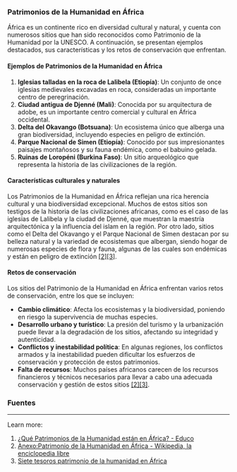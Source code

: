 ### Patrimonios de la Humanidad en África

África es un continente rico en diversidad cultural y natural, y cuenta con numerosos sitios que han sido reconocidos como Patrimonio de la Humanidad por la UNESCO. A continuación, se presentan ejemplos destacados, sus características y los retos de conservación que enfrentan.

#### Ejemplos de Patrimonios de la Humanidad en África

1. **Iglesias talladas en la roca de Lalibela (Etiopía)**: Un conjunto de once iglesias medievales excavadas en roca, consideradas un importante centro de peregrinación.
2. **Ciudad antigua de Djenné (Mali)**: Conocida por su arquitectura de adobe, es un importante centro comercial y cultural en África occidental.
3. **Delta del Okavango (Botsuana)**: Un ecosistema único que alberga una gran biodiversidad, incluyendo especies en peligro de extinción.
4. **Parque Nacional de Simen (Etiopía)**: Conocido por sus impresionantes paisajes montañosos y su fauna endémica, como el babuino gelada.
5. **Ruinas de Loropéni (Burkina Faso)**: Un sitio arqueológico que representa la historia de las civilizaciones de la región.

#### Características culturales y naturales

Los Patrimonios de la Humanidad en África reflejan una rica herencia cultural y una biodiversidad excepcional. Muchos de estos sitios son testigos de la historia de las civilizaciones africanas, como es el caso de las iglesias de Lalibela y la ciudad de Djenné, que muestran la maestría arquitectónica y la influencia del islam en la región. Por otro lado, sitios como el Delta del Okavango y el Parque Nacional de Simen destacan por su belleza natural y la variedad de ecosistemas que albergan, siendo hogar de numerosas especies de flora y fauna, algunas de las cuales son endémicas y están en peligro de extinción [[2]](https://es.wikipedia.org/wiki/Anexo:Patrimonio_de_la_Humanidad_en_%C3%81frica)[[3]](https://www.lavanguardia.com/ocio/viajes/20220525/8288781/sitios-patrimonio-humanidad-africa-desconocidos.html).

#### Retos de conservación

Los sitios del Patrimonio de la Humanidad en África enfrentan varios retos de conservación, entre los que se incluyen:

- **Cambio climático**: Afecta los ecosistemas y la biodiversidad, poniendo en riesgo la supervivencia de muchas especies.
- **Desarrollo urbano y turístico**: La presión del turismo y la urbanización puede llevar a la degradación de los sitios, afectando su integridad y autenticidad.
- **Conflictos y inestabilidad política**: En algunas regiones, los conflictos armados y la inestabilidad pueden dificultar los esfuerzos de conservación y protección de estos patrimonios.
- **Falta de recursos**: Muchos países africanos carecen de los recursos financieros y técnicos necesarios para llevar a cabo una adecuada conservación y gestión de estos sitios [[2]](https://es.wikipedia.org/wiki/Anexo:Patrimonio_de_la_Humanidad_en_%C3%81frica)[[3]](https://www.lavanguardia.com/ocio/viajes/20220525/8288781/sitios-patrimonio-humanidad-africa-desconocidos.html).

### Fuentes

---

Learn more:

1. [¿Qué Patrimonios de la Humanidad están en África? - Educo](https://www.educo.org/blog/que-patrimonios-de-la-humanidad-estan-en-africa)
2. [Anexo:Patrimonio de la Humanidad en África - Wikipedia, la enciclopedia libre](https://es.wikipedia.org/wiki/Anexo:Patrimonio_de_la_Humanidad_en_%C3%81frica)
3. [Siete tesoros patrimonio de la humanidad en África](https://www.lavanguardia.com/ocio/viajes/20220525/8288781/sitios-patrimonio-humanidad-africa-desconocidos.html)